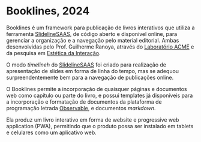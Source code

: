 # Booklines, 2024

Booklines é um framework para publicação de livros interativos que utiliza a ferramenta [SlidelineSAAS](https://slidelines.vercel.app), de código aberto e disponível online, para gerenciar a organização e a navegação pelo material editorial. Ambas desenvolvidas pelo Prof. Guilherme Ranoya, através do [Laboratório ACME](https://www.ranoya.com/pt/acme) e da pesquisa em [Estética da Interação](https://www.ranoya.com/pt/pesquisa).

O modo *timelineh* do [SlidelineSAAS](https://slidelines.vercel.app) foi criado para realização de apresentação de slides em forma de linha do tempo, mas se adequou surpreendentemente bem para a navegação de publicações online.

O Booklines permite a incorporação de quaisquer páginas e documentos web como capítulo ou parte do livro, e possui templates já disponíveis para a incorporação e formatação de documentos da plataforma de programação letrada [Observable](https://www.observablehq.com), e documentos *markdown*.

Ela produz um livro interativo em forma de website e progressive web application (PWA), permitindo que o produto possa ser instalado em tablets e celulares como um aplicativo web.
